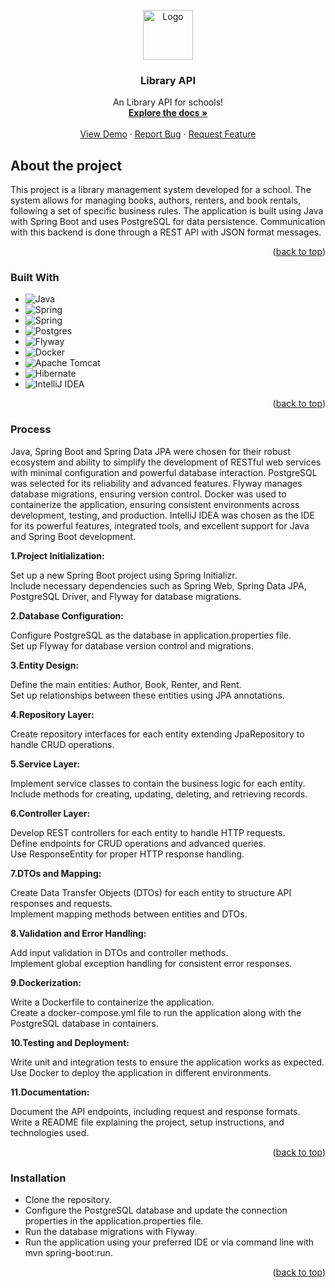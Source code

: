 <br />
<div align="center">
  <a href="https://github.com/gbrluz/library-api">
    <img src="https://cdn-icons-png.flaticon.com/512/2232/2232688.png" alt="Logo" width="80" height="80">
  </a>

  <h3 align="center">Library API</h3>

  <p align="center">
    An Library API for schools!
    <br />
    <a href="https://github.com/gbrluz/library-api"><strong>Explore the docs »</strong></a>
    <br />
    <br />
    <a href="https://github.com/gbrluz/library-api">View Demo</a>
    ·
    <a href="https://github.com/gbrluz/library-api/issues/new?labels=bug&template=bug-report---.md">Report Bug</a>
    ·
    <a href="https://github.com/gbrluz/library-api/issues/new?labels=enhancement&template=feature-request---.md">Request Feature</a>
  </p>
</div>

## About the project

This project is a library management system developed for a school. The system allows for managing books, authors, renters, and book rentals, 
following a set of specific business rules. The application is built using Java with Spring Boot and uses PostgreSQL for data persistence. 
Communication with this backend is done through a REST API with JSON format messages.



<p align="right">(<a href="#readme-top">back to top</a>)</p>


### Built With

* ![Java](https://img.shields.io/badge/java-%23ED8B00.svg?style=for-the-badge&logo=openjdk&logoColor=white)
* ![Spring](https://img.shields.io/badge/spring%20boot-%236DB33F.svg?style=for-the-badge&logo=springboot&logoColor=white)
* ![Spring](https://img.shields.io/badge/spring%20data%20jpa-green?style=for-the-badge&logo=spring)
* ![Postgres](https://img.shields.io/badge/postgres-%23316192.svg?style=for-the-badge&logo=postgresql&logoColor=white)
* ![Flyway](https://img.shields.io/badge/FLYWAY-red?style=for-the-badge&logo=flyway)
* ![Docker](https://img.shields.io/badge/docker-%230db7ed.svg?style=for-the-badge&logo=docker&logoColor=white)
* ![Apache Tomcat](https://img.shields.io/badge/apache%20tomcat-%23F8DC75.svg?style=for-the-badge&logo=apache-tomcat&logoColor=black)
* ![Hibernate](https://img.shields.io/badge/Hibernate-59666C?style=for-the-badge&logo=Hibernate&logoColor=white)
* ![IntelliJ IDEA](https://img.shields.io/badge/INTELLIJ%20IDEA-black?style=for-the-badge&logo=intellijidea)

<p align="right">(<a href="#readme-top">back to top</a>)</p>

### Process

Java, Spring Boot and Spring Data JPA were chosen for their robust ecosystem and ability to simplify the development of RESTful web 
services with minimal configuration and powerful database interaction. PostgreSQL was selected for its reliability and advanced features. Flyway 
manages database migrations, ensuring version control. Docker was used to containerize the application, ensuring consistent environments across development, testing, and production. 
IntelliJ IDEA was chosen as the IDE for its powerful features, integrated tools, and excellent support for Java and Spring Boot development.

<b>1.Project Initialization:</b>

Set up a new Spring Boot project using Spring Initializr.<br>
Include necessary dependencies such as Spring Web, Spring Data JPA, PostgreSQL Driver, and Flyway for database migrations.<br>

<b>2.Database Configuration:</b>

Configure PostgreSQL as the database in application.properties file.<br>
Set up Flyway for database version control and migrations.<br>

<b>3.Entity Design:</b>

Define the main entities: Author, Book, Renter, and Rent.<br>
Set up relationships between these entities using JPA annotations.<br>

<b>4.Repository Layer:</b>

Create repository interfaces for each entity extending JpaRepository to handle CRUD operations.<br>

<b>5.Service Layer:</b>

Implement service classes to contain the business logic for each entity.<br>
Include methods for creating, updating, deleting, and retrieving records.<br>

<b>6.Controller Layer:</b>

Develop REST controllers for each entity to handle HTTP requests.<br>
Define endpoints for CRUD operations and advanced queries.<br>
Use ResponseEntity for proper HTTP response handling.<br>

<b>7.DTOs and Mapping:</b>

Create Data Transfer Objects (DTOs) for each entity to structure API responses and requests.<br>
Implement mapping methods between entities and DTOs.<br>

<b>8.Validation and Error Handling:</b>

Add input validation in DTOs and controller methods.<br>
Implement global exception handling for consistent error responses.<br>

<b>9.Dockerization:</b>

Write a Dockerfile to containerize the application.<br>
Create a docker-compose.yml file to run the application along with the PostgreSQL database in containers.<br>

<b>10.Testing and Deployment:</b>

Write unit and integration tests to ensure the application works as expected.<br>
Use Docker to deploy the application in different environments.<br>

<b>11.Documentation:</b>

Document the API endpoints, including request and response formats.<br>
Write a README file explaining the project, setup instructions, and technologies used.<br>


<p align="right">(<a href="#readme-top">back to top</a>)</p>

### Installation

* Clone the repository.
* Configure the PostgreSQL database and update the connection properties in the application.properties file.
* Run the database migrations with Flyway.
* Run the application using your preferred IDE or via command line with mvn spring-boot:run.

<p align="right">(<a href="#readme-top">back to top</a>)</p>


